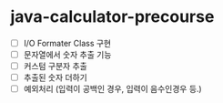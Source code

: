 # java-calculator-precourse

- [ ] I/O Formater Class 구현
- [ ] 문자열에서 숫자 추출 기능
- [ ] 커스텀 구분자 추출
- [ ] 추출된 숫자 더하기
- [ ] 예외처리 (입력이 공백인 경우, 입력이 음수인경우 등.)